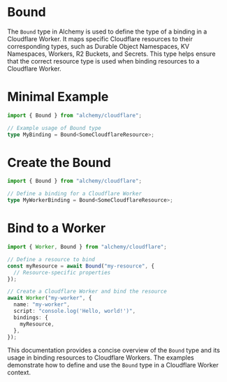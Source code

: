 # Bound

The `Bound` type in Alchemy is used to define the type of a binding in a Cloudflare Worker. It maps specific Cloudflare resources to their corresponding types, such as Durable Object Namespaces, KV Namespaces, Workers, R2 Buckets, and Secrets. This type helps ensure that the correct resource type is used when binding resources to a Cloudflare Worker.

# Minimal Example

```ts
import { Bound } from "alchemy/cloudflare";

// Example usage of Bound type
type MyBinding = Bound<SomeCloudflareResource>;
```

# Create the Bound

```ts
import { Bound } from "alchemy/cloudflare";

// Define a binding for a Cloudflare Worker
type MyWorkerBinding = Bound<SomeCloudflareResource>;
```

# Bind to a Worker

```ts
import { Worker, Bound } from "alchemy/cloudflare";

// Define a resource to bind
const myResource = await Bound("my-resource", {
  // Resource-specific properties
});

// Create a Cloudflare Worker and bind the resource
await Worker("my-worker", {
  name: "my-worker",
  script: "console.log('Hello, world!')",
  bindings: {
    myResource,
  },
});
```

This documentation provides a concise overview of the `Bound` type and its usage in binding resources to Cloudflare Workers. The examples demonstrate how to define and use the `Bound` type in a Cloudflare Worker context.